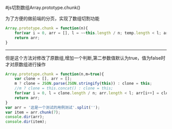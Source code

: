 #js切割数组Array.prototype.chunk()

为了方便的做前端的分页，实现了数组切割功能

```javascript
Array.prototype.chunk = function(n){
    for(var i = 0, arr = [], l = ~~this.length / n; temp.length < l; arr[i++] = this.splice(0, n));
    return arr;
}
```

***

但是这个方法对修改了原数组,增加一个判断,第二参数值默认为true，值为false时才对原数组进行操作

```javascript
Array.prototype.chunk = function(n,m=true){
	var clone = [], arr = [];
	m ? clone = JSON.parse(JSON.stringify(this)) : clone = this;
	//m ? clone = this.concat() : clone = this;
    for(var i = 0, l = clone.length / n; arr.length < l; arr[i++] = clone.splice(0, n));
    return arr;
}
var arr = '这是一个测试的用例测试'.split('');
var item = arr.chunk(7);
console.dir(arr);
console.dir(item);
```


